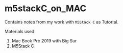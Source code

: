 # m5stackC_on_MAC

Contains notes from my work with `M5Stack C` as Tutorial.


Materials used:
1. Mac Book Pro 2019 with Big Sur
2. M5Stack C
